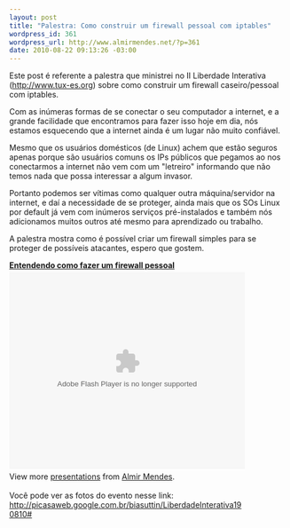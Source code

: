 ```yaml
--- 
layout: post
title: "Palestra: Como construir um firewall pessoal com iptables"
wordpress_id: 361
wordpress_url: http://www.almirmendes.net/?p=361
date: 2010-08-22 09:13:26 -03:00
---
```

Este post é referente a palestra que ministrei no II Liberdade Interativa (<a href="http://www.tux-es.org" target="_blank">http://www.tux-es.org</a>) sobre como construir um firewall caseiro/pessoal com iptables.

Com as inúmeras formas de se conectar o seu computador a internet, e a grande facilidade que encontramos para fazer isso hoje em dia, nós estamos esquecendo que a internet ainda é um lugar não muito confiável.

Mesmo que os usuários domésticos (de Linux) achem que estão seguros apenas porque são usuários comuns os IPs públicos que pegamos ao nos conectarmos a internet não vem com um "letreiro" informando que não temos nada que possa interessar a algum invasor.

Portanto podemos ser vítimas como qualquer outra máquina/servidor na internet, e daí a necessidade de se proteger, ainda mais que os SOs Linux por default já vem com inúmeros serviços pré-instalados e também nós adicionamos muitos outros até mesmo para aprendizado ou trabalho.

A palestra mostra como é possível criar um firewall simples para se proteger de possíveis atacantes, espero que gostem.
<div id="__ss_5030696" style="width: 425px;"><strong style="display: block; margin: 12px 0 4px;"><a title="Entendendo como fazer um firewall pessoal" href="http://www.slideshare.net/m3nd3s/entendendo-como-fazer-um-firewall-pessoal">Entendendo como fazer um firewall pessoal</a></strong><object id="__sse5030696" classid="clsid:d27cdb6e-ae6d-11cf-96b8-444553540000" width="425" height="355" codebase="http://download.macromedia.com/pub/shockwave/cabs/flash/swflash.cab#version=6,0,40,0"><param name="allowFullScreen" value="true" /><param name="allowScriptAccess" value="always" /><param name="src" value="http://static.slidesharecdn.com/swf/ssplayer2.swf?doc=palestraiptables-100822070351-phpapp02&amp;stripped_title=entendendo-como-fazer-um-firewall-pessoal" /><param name="name" value="__sse5030696" /><param name="allowfullscreen" value="true" /><embed id="__sse5030696" type="application/x-shockwave-flash" width="425" height="355" src="http://static.slidesharecdn.com/swf/ssplayer2.swf?doc=palestraiptables-100822070351-phpapp02&amp;stripped_title=entendendo-como-fazer-um-firewall-pessoal" name="__sse5030696" allowscriptaccess="always" allowfullscreen="true"></embed></object>
<div style="padding: 5px 0 12px;">View more <a href="http://www.slideshare.net/">presentations</a> from <a href="http://www.slideshare.net/m3nd3s">Almir Mendes</a>.</div>
<div style="padding: 5px 0 12px;">Você pode ver as fotos do evento nesse link: <a href="http://picasaweb.google.com.br/biasuttin/LiberdadeInterativa190810#" target="_blank">http://picasaweb.google.com.br/biasuttin/LiberdadeInterativa190810#</a></div>
</div>
